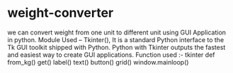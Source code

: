 # weight-converter
we can convert weight from one unit to different unit using GUI Application in python.
Module Used – Tkinter(), It is a standard Python interface to the Tk GUI toolkit shipped with Python.
Python with Tkinter outputs the fastest and easiest way to create GUI applications.
Function used :-
tkinter
def from_kg()
get()
label()
text()
button()
grid()
window.mainloop()



